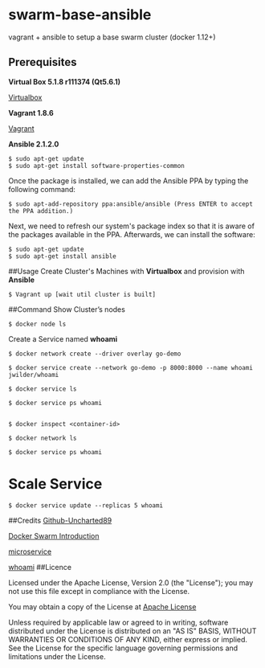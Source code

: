 # swarm-base-ansible
vagrant + ansible to setup a base swarm cluster (docker 1.12+)

## Prerequisites
**Virtual Box 5.1.8 r111374 (Qt5.6.1)**

[Virtualbox](https://www.virtualbox.org/wiki/Linux_Downloads)

**Vagrant 1.8.6**

[Vagrant](https://www.vagrantup.com/downloads.html)


**Ansible 2.1.2.0**

	$ sudo apt-get update
	$ sudo apt-get install software-properties-common
Once the package is installed, we can add the Ansible PPA by typing the following command:

	$ sudo apt-add-repository ppa:ansible/ansible (Press ENTER to accept the PPA addition.)
Next, we need to refresh our system's package index so that it is aware of the packages available in the PPA. Afterwards, we can install the software:

	$ sudo apt-get update
	$ sudo apt-get install ansible

##Usage
Create Cluster's Machines with **Virtualbox** and provision with **Ansible**

	$ Vagrant up [wait util cluster is built]


##Command
Show Cluster’s nodes

	$ docker node ls


Create a Service named **whoami**

	$ docker network create --driver overlay go-demo

	$ docker service create --network go-demo -p 8000:8000 --name whoami  jwilder/whoami 

	$ docker service ls

	$ docker service ps whoami


	$ docker inspect <container-id>

	$ docker network ls

	$ docker service ps whoami


# Scale Service
	$ docker service update --replicas 5 whoami

##Credits
[Github-Uncharted89](https://github.com/Uncharted89/swarm-base-ansible)

[Docker Swarm Introduction](https://technologyconversations.com/2016/07/29/docker-swarm-introduction-tour-around-docker-1-12-series/)

[microservice](http://blog.alexellis.io/microservice-swarm-mode/)

[whoami](https://hub.docker.com/r/jwilder/whoami/)
##Licence


Licensed under the Apache License, Version 2.0 (the "License"); you may not use this file except in compliance with the License.

You may obtain a copy of the License at [Apache License](http://www.apache.org/licenses/LICENSE-2.0)

Unless required by applicable law or agreed to in writing, software distributed under the License is distributed on an "AS IS" BASIS, WITHOUT WARRANTIES OR CONDITIONS OF ANY KIND, either express or implied. See the License for the specific language governing permissions and limitations under the License.
